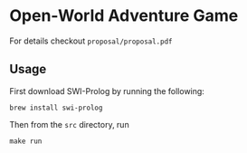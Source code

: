 # Open-World Adventure Game

For details checkout `proposal/proposal.pdf`

## Usage

First download SWI-Prolog by running the following:

```
brew install swi-prolog
```

Then from the `src` directory, run

```
make run
```
